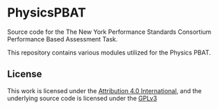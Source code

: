 # PhysicsPBAT

Source code for the The New York Performance Standards Consortium Performance Based Assessment Task.

This repository contains various modules utilized for the Physics PBAT.

## License

This work is licensed under the [Attribution 4.0 International](https://creativecommons.org/licenses/by/4.0/), and the underlying source code is licensed under the [GPLv3](https://www.gnu.org/licenses/gpl-3.0.en.html)